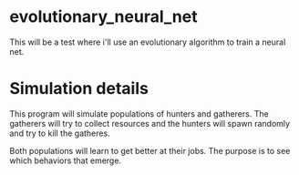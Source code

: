 # evolutionary_neural_net

This will be a test where i'll use an evolutionary algorithm to train a neural net. 

# Simulation details

This program will simulate populations of hunters and gatherers. The gatherers will try to collect resources and the hunters will
spawn randomly and try to kill the gatheres. 

Both populations will learn to get better at their jobs. The purpose is to see which behaviors that emerge. 
